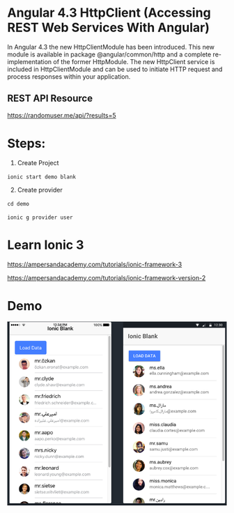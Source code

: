 
# Angular 4.3 HttpClient (Accessing REST Web Services With Angular)

In Angular 4.3 the new HttpClientModule has been introduced. This new module is available in package @angular/common/http and a complete re-implementation of the former HttpModule. The new HttpClient service is included in HttpClientModule and can be used to initiate HTTP request and process responses within your application.

## REST API Resource

https://randomuser.me/api/?results=5

# Steps:

1. Create Project

` ionic start demo blank `

2. Create provider

` cd demo `

` ionic g provider user `

# Learn Ionic 3

https://ampersandacademy.com/tutorials/ionic-framework-3

https://ampersandacademy.com/tutorials/ionic-framework-version-2

# Demo

<img src="httpcommon.png">
